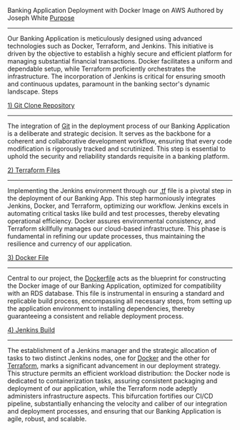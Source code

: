 Banking Application Deployment with Docker Image on AWS
Authored by Joseph White
<ins> Purpose </ins>
_________________
Our Banking Application is meticulously designed using advanced technologies such as Docker, Terraform, and Jenkins. This initiative is driven by the objective to establish a highly secure and efficient platform for managing substantial financial transactions. Docker facilitates a uniform and dependable setup, while Terraform proficiently orchestrates the infrastructure. The incorporation of Jenkins is critical for ensuring smooth and continuous updates, paramount in the banking sector's dynamic landscape.
Steps

<ins> 1) Git Clone Repository </ins>
________________
The integration of [Git](https://github.com/z0sun/runit/blob/main/gitclone.md) in the deployment process of our Banking Application is a deliberate and strategic decision. It serves as the backbone for a coherent and collaborative development workflow, ensuring that every code modification is rigorously tracked and scrutinized. This step is essential to uphold the security and reliability standards requisite in a banking platform.

<ins> 2) Terraform Files </ins>
_______________
Implementing the Jenkins environment through our [.tf](https://github.com/z0sun/Deployment7/blob/main/intTerraform/jenkinsdocterra.tf) file is a pivotal step in the deployment of our Banking App. This step harmoniously integrates Jenkins, Docker, and Terraform, optimizing our workflow. Jenkins excels in automating critical tasks like build and test processes, thereby elevating operational efficiency. Docker assures environmental consistency, and Terraform skillfully manages our cloud-based infrastructure. This phase is fundamental in refining our update processes, thus maintaining the resilience and currency of our application.

<ins> 3) Docker File </ins>
_______________
Central to our project, the [Dockerfile](https://github.com/z0sun/Deployment7/blob/main/dockerfile) acts as the blueprint for constructing the Docker image of our Banking Application, optimized for compatibility with an RDS database. This file is instrumental in ensuring a standard and replicable build process, encompassing all necessary steps, from setting up the application environment to installing dependencies, thereby guaranteeing a consistent and reliable deployment process.

<ins> 4) Jenkins Build </ins>
__________________
The establishment of a Jenkins manager and the strategic allocation of tasks to two distinct Jenkins nodes, one for [Docker](https://github.com/z0sun/Deployment7/blob/main/Docker%20Agent.png) and the other for [Terraform](https://github.com/z0sun/Deployment7/blob/main/Terraform%20Agent.png), marks a significant advancement in our deployment strategy. This structure permits an efficient workload distribution: the Docker node is dedicated to containerization tasks, assuring consistent packaging and deployment of our application, while the Terraform node adeptly administers infrastructure aspects. This bifurcation fortifies our CI/CD pipeline, substantially enhancing the velocity and caliber of our integration and deployment processes, and ensuring that our Banking Application is agile, robust, and scalable.
